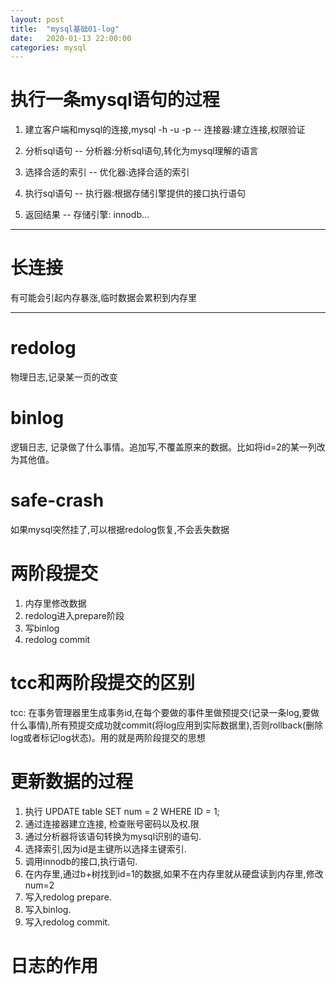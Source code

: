 ```yaml
---
layout: post
title:  "mysql基础01-log"
date:   2020-01-13 22:00:00
categories: mysql
---
```


# 执行一条mysql语句的过程

1. 建立客户端和mysql的连接,mysql -h -u -p -- 连接器:建立连接,权限验证

2. 分析sql语句 -- 分析器:分析sql语句,转化为mysql理解的语言

3. 选择合适的索引 -- 优化器:选择合适的索引

4. 执行sql语句 -- 执行器:根据存储引擎提供的接口执行语句

5. 返回结果 -- 存储引擎: innodb...

----

# 长连接

有可能会引起内存暴涨,临时数据会累积到内存里

----


# redolog

物理日志,记录某一页的改变

# binlog

逻辑日志, 记录做了什么事情。追加写,不覆盖原来的数据。比如将id=2的某一列改为其他值。

# safe-crash

如果mysql突然挂了,可以根据redolog恢复,不会丢失数据

# 两阶段提交

1. 内存里修改数据 
2. redolog进入prepare阶段
3. 写binlog
4. redolog commit

# tcc和两阶段提交的区别

tcc: 在事务管理器里生成事务id,在每个要做的事件里做预提交(记录一条log,要做什么事情),所有预提交成功就commit(将log应用到实际数据里),否则rollback(删除log或者标记log状态)。用的就是两阶段提交的思想

# 更新数据的过程

1. 执行 UPDATE table SET num = 2 WHERE ID = 1;
2. 通过连接器建立连接, 检查账号密码以及权.限
3. 通过分析器将该语句转换为mysql识别的语句.
4. 选择索引,因为id是主键所以选择主键索引.
5. 调用innodb的接口,执行语句.
6. 在内存里,通过b+树找到id=1的数据,如果不在内存里就从硬盘读到内存里,修改num=2
7. 写入redolog prepare.
8. 写入binlog.
9. 写入redolog commit.

# 日志的作用
